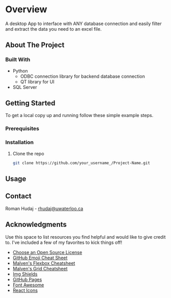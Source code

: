 # Overview

A desktop App to interface with ANY database connection and easily filter and extract the data you need to an excel file. 

## About The Project

### Built With

* Python
   * ODBC connection library for backend database connection
   * QT library for UI
* SQL Server

## Getting Started

To get a local copy up and running follow these simple example steps.

### Prerequisites

### Installation

1. Clone the repo
   ```sh
   git clone https://github.com/your_username_/Project-Name.git
   ```

<!-- USAGE EXAMPLES -->
## Usage


<!-- CONTACT -->
## Contact

Roman Hudaj - rhudaj@uwaterloo.ca


<!-- ACKNOWLEDGMENTS -->
## Acknowledgments

Use this space to list resources you find helpful and would like to give credit to. I've included a few of my favorites to kick things off!

* [Choose an Open Source License](https://choosealicense.com)
* [GitHub Emoji Cheat Sheet](https://www.webpagefx.com/tools/emoji-cheat-sheet)
* [Malven's Flexbox Cheatsheet](https://flexbox.malven.co/)
* [Malven's Grid Cheatsheet](https://grid.malven.co/)
* [Img Shields](https://shields.io)
* [GitHub Pages](https://pages.github.com)
* [Font Awesome](https://fontawesome.com)
* [React Icons](https://react-icons.github.io/react-icons/search)

